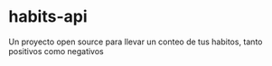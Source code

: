 # habits-api
Un proyecto open source para llevar un conteo de tus habitos, tanto positivos como negativos
